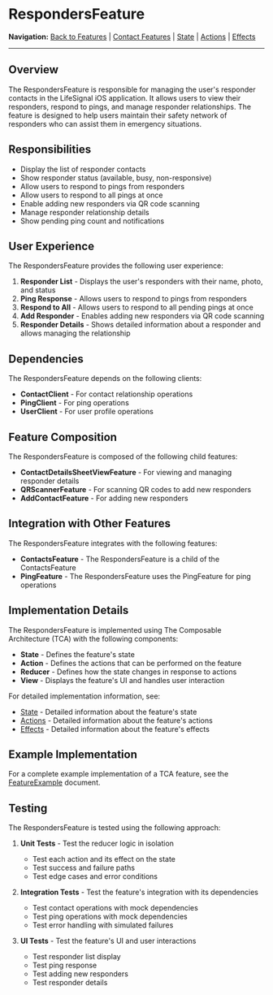 # RespondersFeature

**Navigation:** [Back to Features](../README.md) | [Contact Features](../ContactFeatures.md) | [State](State.md) | [Actions](Actions.md) | [Effects](Effects.md)

---

## Overview

The RespondersFeature is responsible for managing the user's responder contacts in the LifeSignal iOS application. It allows users to view their responders, respond to pings, and manage responder relationships. The feature is designed to help users maintain their safety network of responders who can assist them in emergency situations.

## Responsibilities

- Display the list of responder contacts
- Show responder status (available, busy, non-responsive)
- Allow users to respond to pings from responders
- Allow users to respond to all pings at once
- Enable adding new responders via QR code scanning
- Manage responder relationship details
- Show pending ping count and notifications

## User Experience

The RespondersFeature provides the following user experience:

1. **Responder List** - Displays the user's responders with their name, photo, and status
2. **Ping Response** - Allows users to respond to pings from responders
3. **Respond to All** - Allows users to respond to all pending pings at once
4. **Add Responder** - Enables adding new responders via QR code scanning
5. **Responder Details** - Shows detailed information about a responder and allows managing the relationship

## Dependencies

The RespondersFeature depends on the following clients:

- **ContactClient** - For contact relationship operations
- **PingClient** - For ping operations
- **UserClient** - For user profile operations

## Feature Composition

The RespondersFeature is composed of the following child features:

- **ContactDetailsSheetViewFeature** - For viewing and managing responder details
- **QRScannerFeature** - For scanning QR codes to add new responders
- **AddContactFeature** - For adding new responders

## Integration with Other Features

The RespondersFeature integrates with the following features:

- **ContactsFeature** - The RespondersFeature is a child of the ContactsFeature
- **PingFeature** - The RespondersFeature uses the PingFeature for ping operations

## Implementation Details

The RespondersFeature is implemented using The Composable Architecture (TCA) with the following components:

- **State** - Defines the feature's state
- **Action** - Defines the actions that can be performed on the feature
- **Reducer** - Defines how the state changes in response to actions
- **View** - Displays the feature's UI and handles user interaction

For detailed implementation information, see:

- [State](State.md) - Detailed information about the feature's state
- [Actions](Actions.md) - Detailed information about the feature's actions
- [Effects](Effects.md) - Detailed information about the feature's effects

## Example Implementation

For a complete example implementation of a TCA feature, see the [FeatureExample](../../Examples/FeatureExample.md) document.

## Testing

The RespondersFeature is tested using the following approach:

1. **Unit Tests** - Test the reducer logic in isolation
   - Test each action and its effect on the state
   - Test success and failure paths
   - Test edge cases and error conditions

2. **Integration Tests** - Test the feature's integration with its dependencies
   - Test contact operations with mock dependencies
   - Test ping operations with mock dependencies
   - Test error handling with simulated failures

3. **UI Tests** - Test the feature's UI and user interactions
   - Test responder list display
   - Test ping response
   - Test adding new responders
   - Test responder details
